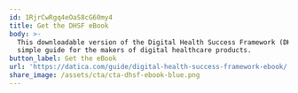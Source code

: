 ```yaml
---
id: 1RjrCwRgq4eOaS8cG60my4
title: Get the DHSF eBook
body: >-
  This downloadable version of the Digital Health Success Framework (DHSF) is a
  simple guide for the makers of digital healthcare products.
button_label: Get the eBook
url: 'https://datica.com/guide/digital-health-success-framework-ebook/'
share_image: /assets/cta/cta-dhsf-ebook-blue.png
---
```


  